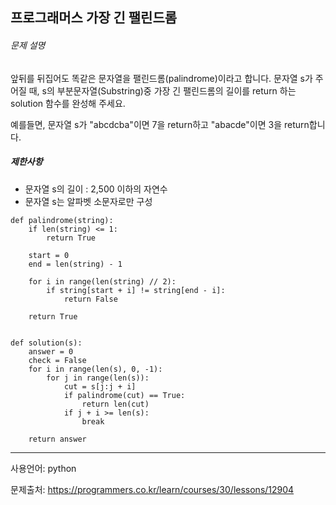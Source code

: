 ## 프로그래머스 가장 긴 팰린드롬

###### 문제 설명

앞뒤를 뒤집어도 똑같은 문자열을 팰린드롬(palindrome)이라고 합니다.
문자열 s가 주어질 때, s의 부분문자열(Substring)중 가장 긴 팰린드롬의 길이를 return 하는 solution 함수를 완성해 주세요.

예를들면, 문자열 s가 "abcdcba"이면 7을 return하고 "abacde"이면 3을 return합니다.

##### 제한사항

- 문자열 s의 길이 : 2,500 이하의 자연수
- 문자열 s는 알파벳 소문자로만 구성



```
def palindrome(string):
    if len(string) <= 1:
        return True

    start = 0
    end = len(string) - 1

    for i in range(len(string) // 2):
        if string[start + i] != string[end - i]:
            return False

    return True


def solution(s):
    answer = 0
    check = False
    for i in range(len(s), 0, -1):
        for j in range(len(s)):
            cut = s[j:j + i]
            if palindrome(cut) == True:
                return len(cut)
            if j + i >= len(s):
                break

    return answer
```

___

사용언어: python

문제출처: https://programmers.co.kr/learn/courses/30/lessons/12904

